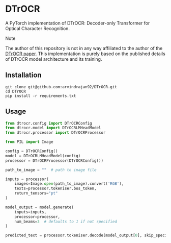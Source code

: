 # DTrOCR
A PyTorch implementation of DTrOCR: Decoder-only Transformer for Optical Character Recognition.

> [!NOTE]
>
> The author of this repository is not in any way affiliated to the author of the [DTrOCR paper](https://doi.org/10.48550/arXiv.2308.15996). This implementation is purely based on the published details of DTrOCR model architecture and its training.

## Installation

```shell
git clone git@github.com:arvindrajan92/DTrOCR.git
cd DTrOCR
pip install -r requirements.txt
```

## Usage

```python
from dtrocr.config import DTrOCRConfig
from dtrocr.model import DTrOCRLMHeadModel
from dtrocr.processor import DTrOCRProcessor

from PIL import Image

config = DTrOCRConfig()
model = DTrOCRLMHeadModel(config)
processor = DTrOCRProcessor(DTrOCRConfig())

path_to_image = ""  # path to image file

inputs = processor(
    images=Image.open(path_to_image).convert('RGB'),
    texts=processor.tokeniser.bos_token,
    return_tensors="pt"
)

model_output = model.generate(
    inputs=inputs, 
    processor=processor, 
    num_beams=3  # defaults to 1 if not specified
)

predicted_text = processor.tokeniser.decode(model_output[0], skip_special_tokens=True)
```

